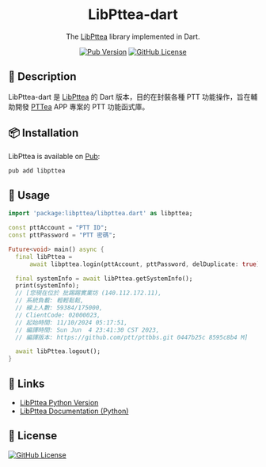 <h1 align="center">LibPttea-dart</h1>

<div align="center">

The [LibPttea](https://github.com/bubble-tea-project/libpttea) library implemented in Dart.


[![Pub Version](https://img.shields.io/pub/v/libpttea)](https://pub.dev/packages/libpttea)
[![GitHub License](https://img.shields.io/github/license/bubble-tea-project/libpttea-dart)](https://github.com/bubble-tea-project/libpttea-dart/blob/main/LICENSE)

</div>

## 📖 Description
LibPttea-dart 是 [LibPttea](https://github.com/bubble-tea-project/libpttea) 的 Dart 版本，目的在封裝各種 PTT 功能操作，旨在輔助開發 [PTTea](https://github.com/bubble-tea-project/PTTea) APP 專案的 PTT 功能函式庫。


## 📦 Installation
LibPttea is available on [Pub](https://pub.dev/packages/libpttea):
```bash
pub add libpttea
```


## 🎨 Usage
```dart
import 'package:libpttea/libpttea.dart' as libpttea;

const pttAccount = "PTT ID";
const pttPassword = "PTT 密碼";

Future<void> main() async {
  final libPttea =
      await libpttea.login(pttAccount, pttPassword, delDuplicate: true);

  final systemInfo = await libPttea.getSystemInfo();
  print(systemInfo);
  // [您現在位於 批踢踢實業坊 (140.112.172.11),
  // 系統負載: 輕輕鬆鬆,
  // 線上人數: 59384/175000,
  // ClientCode: 02000023,
  // 起始時間: 11/10/2024 05:17:51,
  // 編譯時間: Sun Jun  4 23:41:30 CST 2023,
  // 編譯版本: https://github.com/ptt/pttbbs.git 0447b25c 8595c8b4 M]

  await libPttea.logout();
}

```


## 🔗 Links
- [LibPttea Python Version](https://github.com/bubble-tea-project/libpttea)
- [LibPttea Documentation (Python)](https://bubble-tea-project.github.io/libpttea/)


## 📜 License
[![GitHub License](https://img.shields.io/github/license/bubble-tea-project/libpttea-dart)](https://github.com/bubble-tea-project/libpttea-dart/blob/main/LICENSE)
